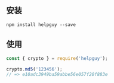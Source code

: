 ## 安装

```text
npm install helpguy --save
```

## 使用

```javascript
const { crypto } = require('helpguy');

crypto.md5('123456');
// => e10adc3949ba59abbe56e057f20f883e
```
